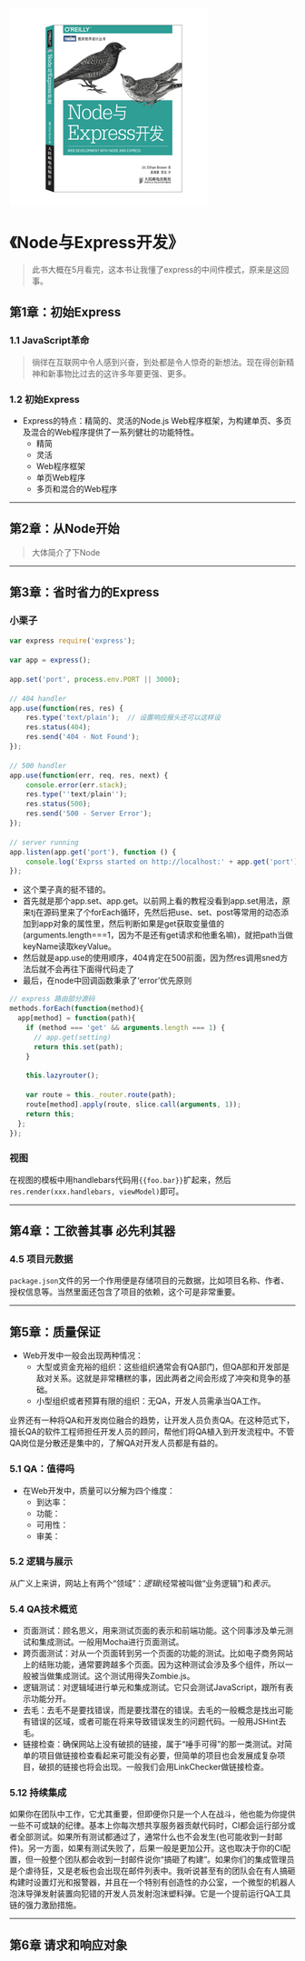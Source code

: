 ![9787115380333](../../../static/img/9787115380333.jpg)

# 《Node与Express开发》

> 此书大概在5月看完，这本书让我懂了express的中间件模式，原来是这回事。

## 第1章：初始Express

### 1.1 JavaScript革命

> 徜徉在互联网中令人感到兴奋，到处都是令人惊奇的新想法。现在得创新精神和新事物比过去的这许多年要更强、更多。

### 1.2 初始Express

- Express的特点：精简的、灵活的Node.js Web程序框架，为构建单页、多页及混合的Web程序提供了一系列健壮的功能特性。
  - 精简
  - 灵活
  - Web程序框架
  - 单页Web程序
  - 多页和混合的Web程序

----------

## 第2章：从Node开始

> 大体简介了下Node

----------

## 第3章：省时省力的Express

### 小栗子

```javascript
var express require('express');

var app = express();

app.set('port', process.env.PORT || 3000);

// 404 handler
app.use(function(res, res) {
    res.type('text/plain');  // 设置响应报头还可以这样设
    res.status(404);
    res.send('404 - Not Found');
});

// 500 handler
app.use(function(err, req, res, next) {
    console.error(err.stack);
    res.type(''text/plain'');
    res.status(500);
    res.send('500 - Server Error');
});

// server running
app.listen(app.get('port'), function () {
    console.log('Exprss started on http://localhost:' + app.get('port') + '.');
});
```

- 这个栗子真的挺不错的。
- 首先就是那个app.set、app.get。以前网上看的教程没看到app.set用法，原来tj在源码里来了个forEach循环，先然后把use、set、post等常用的动态添加到app对象的属性里，然后判断如果是get获取变量值的(arguments.length===1，因为不是还有get请求和他重名嘛)，就把path当做keyName读取keyValue。
- 然后就是app.use的使用顺序，404肯定在500前面，因为然res调用sned方法后就不会再往下面得代码走了
- 最后，在node中回调函数秉承了‘error’优先原则

```javascript
// express 路由部分源码
methods.forEach(function(method){
  app[method] = function(path){
    if (method === 'get' && arguments.length === 1) {
      // app.get(setting)
      return this.set(path);
    }

    this.lazyrouter();

    var route = this._router.route(path);
    route[method].apply(route, slice.call(arguments, 1));
    return this;
  };
});
```

### 视图

在视图的模板中用handlebars代码用`{{foo.bar}}`扩起来，然后`res.render(xxx.handlebars, viewModel)`即可。

----------

## 第4章：工欲善其事 必先利其器

### 4.5 项目元数据

`package.json`文件的另一个作用便是存储项目的元数据，比如项目名称、作者、授权信息等。当然里面还包含了项目的依赖，这个可是非常重要。

----------

## 第5章：质量保证

- Web开发中一般会出现两种情况：
  - 大型或资金充裕的组织：这些组织通常会有QA部门，但QA部和开发部是敌对关系。这就是非常糟糕的事，因此两者之间会形成了冲突和竞争的基础。
  - 小型组织或者预算有限的组织：无QA，开发人员需承当QA工作。

业界还有一种将QA和开发岗位融合的趋势，让开发人员负责QA。在这种范式下，擅长QA的软件工程师担任开发人员的顾问，帮他们将QA植入到开发流程中。不管QA岗位是分散还是集中的，了解QA对开发人员都是有益的。

### 5.1 QA：值得吗

- 在Web开发中，质量可以分解为四个维度：
  - 到达率：
  - 功能：
  - 可用性：
  - 审美：

### 5.2 逻辑与展示

从广义上来讲，网站上有两个“领域”：*逻辑*(经常被叫做“业务逻辑”)和*表示*。

### 5.4 QA技术概览

- 页面测试：顾名思义，用来测试页面的表示和前端功能。这个同事涉及单元测试和集成测试。一般用Mocha进行页面测试。
- 跨页面测试：对从一个页面转到另一个页面的功能的测试。比如电子商务网站上的结账功能，通常要跨越多个页面。因为这种测试会涉及多个组件，所以一般被当做集成测试。这个测试用得失Zombie.js。
- 逻辑测试：对逻辑域进行单元和集成测试。它只会测试JavaScript，跟所有表示功能分开。
- 去毛：去毛不是要找错误，而是要找潜在的错误。去毛的一般概念是找出可能有错误的区域，或者可能在将来导致错误发生的问题代码。一般用JSHint去毛。
- 链接检查：确保网站上没有破损的链接，属于“唾手可得”的那一类测试。对简单的项目做链接检查看起来可能没有必要，但简单的项目也会发展成复杂项目，破损的链接也将会出现。一般我们会用LinkChecker做链接检查。

### 5.12 持续集成

如果你在团队中工作，它尤其重要，但即便你只是一个人在战斗，他也能为你提供一些不可或缺的纪律。基本上你每次想共享服务器贡献代码时，CI都会运行部分或者全部测试。如果所有测试都通过了，通常什么也不会发生(也可能收到一封邮件)。另一方面，如果有测试失败了，后果一般是更加公开。这也取决于你的CI配置，但一般整个团队都会收到一封邮件说你“搞砸了构建”。如果你们的集成管理员是个虐待狂，又是老板也会出现在邮件列表中。我听说甚至有的团队会在有人搞砸构建时设置灯光和报警器，并且在一个特别有创造性的办公室，一个微型的机器人泡沫导弹发射装置向犯错的开发人员发射泡沫塑料弹。它是一个提前运行QA工具链的强力激励措施。

----------

## 第6章 请求和响应对象


